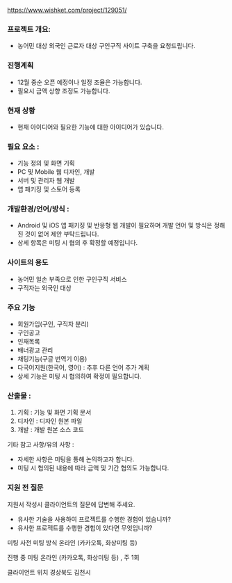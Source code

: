 https://www.wishket.com/project/129051/

### 프로젝트 개요:
- 농어민 대상 외국인 근로자 대상 구인구직 사이트 구축을 요청드립니다.

### 진행계획
- 12월 중순 오픈 예정이나 일정 조율은 가능합니다.
- 필요시 금액 상향 조정도 가능합니다.

### 현재 상황
- 현재 아이디어와 필요한 기능에 대한 아이디어가 있습니다.

### 필요 요소 :
- 기능 정의 및 화면 기획
- PC 및 Mobile 웹 디자인, 개발
- 서버 및 관리자 웹 개발
- 앱 패키징 및 스토어 등록

### 개발환경/언어/방식 :
- Android 및 iOS 앱 패키징 및 반응형 웹 개발이 필요하며 개발 언어 및 방식은 정해진 것이 없어 제안 부탁드립니다.
- 상세 항목은 미팅 시 협의 후 확정할 예정입니다.

### 사이트의 용도
- 농어민 일손 부족으로 인한 구인구직 서비스
- 구직자는 외국인 대상

### 주요 기능
- 회원가입(구인, 구직자 분리)
- 구인공고
- 인재목록
- 배너광고 관리
- 채팅기능(구글 번역기 이용)
- 다국어지원(한국어, 영어) : 추후 다른 언어 추가 계획
- 상세 기능은 미팅 시 협의하여 확정이 필요합니다.

### 산출물 :
1) 기획 : 기능 및 화면 기획 문서
2) 디자인 : 디자인 원본 파일
3) 개발 : 개발 원본 소스 코드

기타 참고 사항/유의 사항 :
- 자세한 사항은 미팅을 통해 논의하고자 합니다.
- 미팅 시 협의된 내용에 따라 금액 및 기간 협의도 가능합니다.

### 지원 전 질문
지원서 작성시 클라이언트의 질문에 답변해 주세요.
* 유사한 기술을 사용하여 프로젝트를 수행한 경험이 있습니까?
* 유사한 프로젝트를 수행한 경험이 있다면 무엇입니까?


미팅
사전 미팅 방식
온라인 (카카오톡, 화상미팅 등)

진행 중 미팅
온라인 (카카오톡, 화상미팅 등) , 주 1회

클라이언트 위치
경상북도 김천시